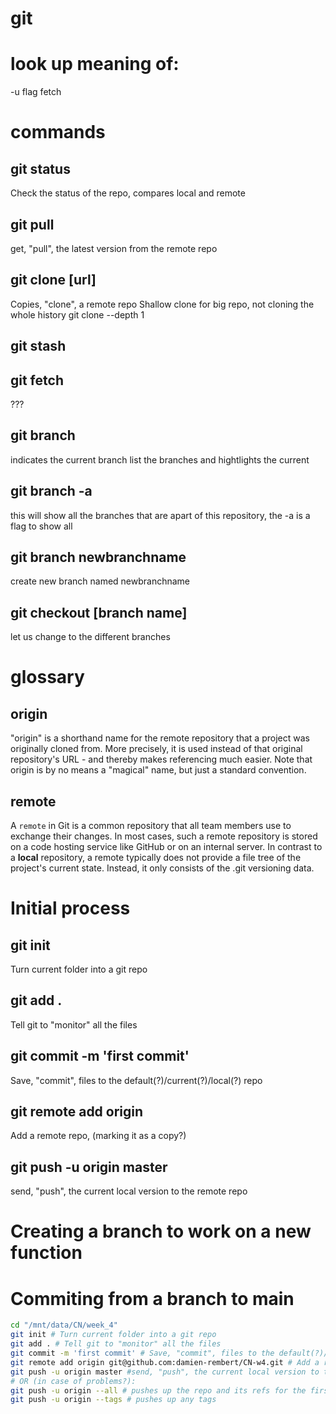 # git


# look up meaning of:
-u flag
fetch

# commands

## git status
Check the status of the repo, compares local and remote

## git pull
get, "pull", the latest version from the remote repo

## git clone [url]
Copies, "clone", a remote repo
Shallow clone for big repo, not cloning the whole history
git clone --depth 1 <url>

## git stash

## git fetch
???

## git branch
indicates the current branch
list the branches and hightlights the current

## git branch -a 
this will show all the branches that are apart of this
repository, the -a is a flag to show all

## git branch newbranchname
create new branch named newbranchname

## git checkout [branch name]
let us change to the different branches


# glossary
## origin
"origin" is a shorthand name for the remote repository that a project was originally cloned from. More precisely, it is used instead of that original repository's URL - and thereby makes referencing much easier.
Note that origin is by no means a "magical" name, but just a standard convention.

## remote
A `remote` in Git is a common repository that all team members use to exchange their changes. In most cases, such a remote repository is stored on a code hosting service like GitHub or on an internal server.
In contrast to a **local** repository, a remote typically does not provide a file tree of the project's current state. Instead, it only consists of the .git versioning data.


# Initial process
## git init
Turn current folder into a git repo
## git add .
Tell git to "monitor" all the files
## git commit -m 'first commit'
Save, "commit", files to the default(?)/current(?)/local(?) repo
## git remote add origin <url>
Add a remote repo, (marking it as a copy?)
## git push -u origin master
send, "push", the current local version to the remote repo

# Creating a branch to work on a new function
# Commiting from a branch to main

``` bash
cd "/mnt/data/CN/week_4"
git init # Turn current folder into a git repo
git add . # Tell git to "monitor" all the files
git commit -m 'first commit' # Save, "commit", files to the default(?)/current(?)/local(?) repo with a message/comment
git remote add origin git@github.com:damien-rembert/CN-w4.git # Add a remote repo, (marking it as a copy?)
git push -u origin master #send, "push", the current local version to the remote repo
# OR (in case of problems?):
git push -u origin --all # pushes up the repo and its refs for the first time
git push -u origin --tags # pushes up any tags
```



